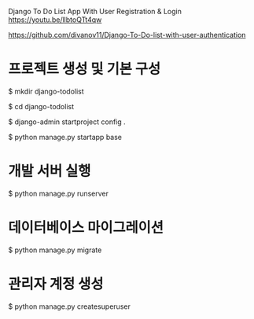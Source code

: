 Django To Do List App With User Registration & Login
https://youtu.be/llbtoQTt4qw

https://github.com/divanov11/Django-To-Do-list-with-user-authentication



# 프로젝트 생성 및 기본 구성

$ mkdir django-todolist

$ cd django-todolist

$ django-admin startproject config .

$ python manage.py startapp base


# 개발 서버 실행

$ python manage.py runserver


# 데이터베이스 마이그레이션

$ python manage.py migrate


# 관리자 계정 생성

$ python manage.py createsuperuser
